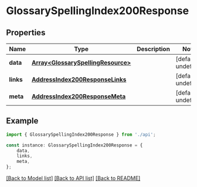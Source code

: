 # GlossarySpellingIndex200Response


## Properties

Name | Type | Description | Notes
------------ | ------------- | ------------- | -------------
**data** | [**Array&lt;GlossarySpellingResource&gt;**](GlossarySpellingResource.md) |  | [default to undefined]
**links** | [**AddressIndex200ResponseLinks**](AddressIndex200ResponseLinks.md) |  | [default to undefined]
**meta** | [**AddressIndex200ResponseMeta**](AddressIndex200ResponseMeta.md) |  | [default to undefined]

## Example

```typescript
import { GlossarySpellingIndex200Response } from './api';

const instance: GlossarySpellingIndex200Response = {
    data,
    links,
    meta,
};
```

[[Back to Model list]](../README.md#documentation-for-models) [[Back to API list]](../README.md#documentation-for-api-endpoints) [[Back to README]](../README.md)
